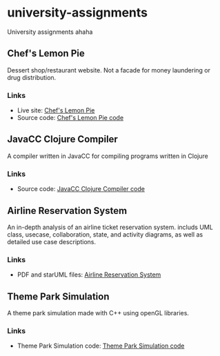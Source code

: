# university-assignments
University assignments ahaha

## Chef's Lemon Pie
Dessert shop/restaurant website. Not a facade for money laundering or drug distribution.
### Links
- Live site: [Chef's Lemon Pie](https://laila-haddad.github.io/university-assignment/dessert-restawranteh/home.html "Chef's Lemon Pie")
- Source code: [Chef's Lemon Pie code](https://github.com/Laila-Haddad/university-assignment/tree/main/dessert-restawranteh "Chef's Lemon Pie code")

## JavaCC Clojure Compiler
A compiler written in JavaCC for compiling programs written in Clojure
### Links
- Source code: [JavaCC Clojure Compiler code](https://github.com/Laila-Haddad/university-assignments/tree/main/javacc-clojure-compiler "JavaCC Clojure Compiler code")

## Airline Reservation System
An in-depth analysis of an airline ticket reservation system. includs UML class, usecase, collaboration, state, and activity diagrams, as well as detailed use case descriptions.
### Links
- PDF and starUML files: [Airline Reservation System](https://github.com/Laila-Haddad/university-assignments/tree/main/airline-reservation-system "Airline Reservation System")

## Theme Park Simulation
A theme park simulation made with C++ using openGL libraries. 
### Links
- Theme Park Simulation code: [Theme Park Simulation code](https://github.com/Laila-Haddad/university-assignments/tree/main/opengl-theme-park "Theme Park Simulation code")

